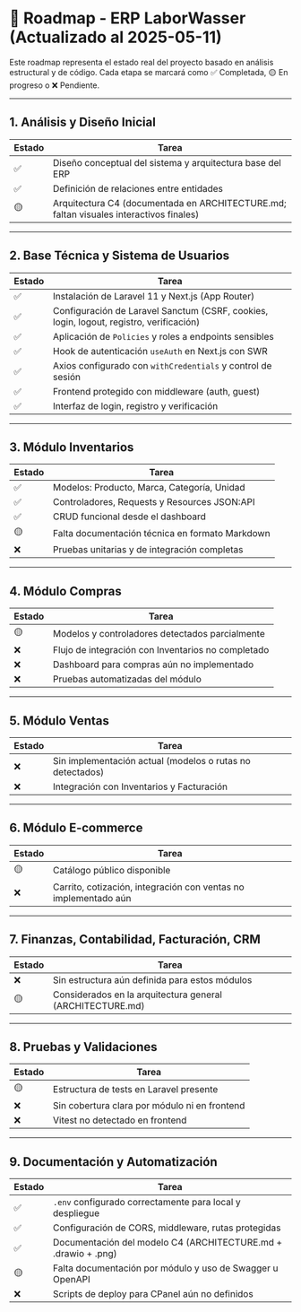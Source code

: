 
# 🚧 Roadmap - ERP LaborWasser (Actualizado al 2025-05-11)

Este roadmap representa el estado real del proyecto basado en análisis estructural y de código. Cada etapa se marcará como ✅ Completada, 🟡 En progreso o ❌ Pendiente.

---

## 1. Análisis y Diseño Inicial
| Estado | Tarea |
|--------|-------|
| ✅ | Diseño conceptual del sistema y arquitectura base del ERP |
| ✅ | Definición de relaciones entre entidades |
| 🟡 | Arquitectura C4 (documentada en ARCHITECTURE.md; faltan visuales interactivos finales) |

---

## 2. Base Técnica y Sistema de Usuarios
| Estado | Tarea |
|--------|-------|
| ✅ | Instalación de Laravel 11 y Next.js (App Router) |
| ✅ | Configuración de Laravel Sanctum (CSRF, cookies, login, logout, registro, verificación) |
| ✅ | Aplicación de `Policies` y roles a endpoints sensibles |
| ✅ | Hook de autenticación `useAuth` en Next.js con SWR |
| ✅ | Axios configurado con `withCredentials` y control de sesión |
| ✅ | Frontend protegido con middleware (auth, guest) |
| ✅ | Interfaz de login, registro y verificación |

---

## 3. Módulo Inventarios
| Estado | Tarea |
|--------|-------|
| ✅ | Modelos: Producto, Marca, Categoría, Unidad |
| ✅ | Controladores, Requests y Resources JSON:API |
| ✅ | CRUD funcional desde el dashboard |
| 🟡 | Falta documentación técnica en formato Markdown |
| ❌ | Pruebas unitarias y de integración completas |

---

## 4. Módulo Compras
| Estado | Tarea |
|--------|-------|
| 🟡 | Modelos y controladores detectados parcialmente |
| ❌ | Flujo de integración con Inventarios no completado |
| ❌ | Dashboard para compras aún no implementado |
| ❌ | Pruebas automatizadas del módulo |

---

## 5. Módulo Ventas
| Estado | Tarea |
|--------|-------|
| ❌ | Sin implementación actual (modelos o rutas no detectados) |
| ❌ | Integración con Inventarios y Facturación |

---

## 6. Módulo E-commerce
| Estado | Tarea |
|--------|-------|
| 🟡 | Catálogo público disponible |
| ❌ | Carrito, cotización, integración con ventas no implementado aún |

---

## 7. Finanzas, Contabilidad, Facturación, CRM
| Estado | Tarea |
|--------|-------|
| ❌ | Sin estructura aún definida para estos módulos |
| 🟡 | Considerados en la arquitectura general (ARCHITECTURE.md) |

---

## 8. Pruebas y Validaciones
| Estado | Tarea |
|--------|-------|
| 🟡 | Estructura de tests en Laravel presente |
| ❌ | Sin cobertura clara por módulo ni en frontend |
| ❌ | Vitest no detectado en frontend |

---

## 9. Documentación y Automatización
| Estado | Tarea |
|--------|-------|
| ✅ | `.env` configurado correctamente para local y despliegue |
| ✅ | Configuración de CORS, middleware, rutas protegidas |
| ✅ | Documentación del modelo C4 (ARCHITECTURE.md + .drawio + .png) |
| 🟡 | Falta documentación por módulo y uso de Swagger u OpenAPI |
| ❌ | Scripts de deploy para CPanel aún no definidos

